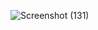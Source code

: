![Screenshot (131)](https://github.com/ajinkyamhetre81/flutter_feedback_bot/assets/114176664/9f5f23c8-5b70-4e6a-88c2-15dbfb3538b0)
